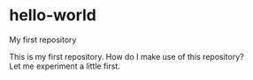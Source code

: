 # hello-world
My first repository

This is my first repository.  How do I make use of this repository?  
Let me experiment a little first.
